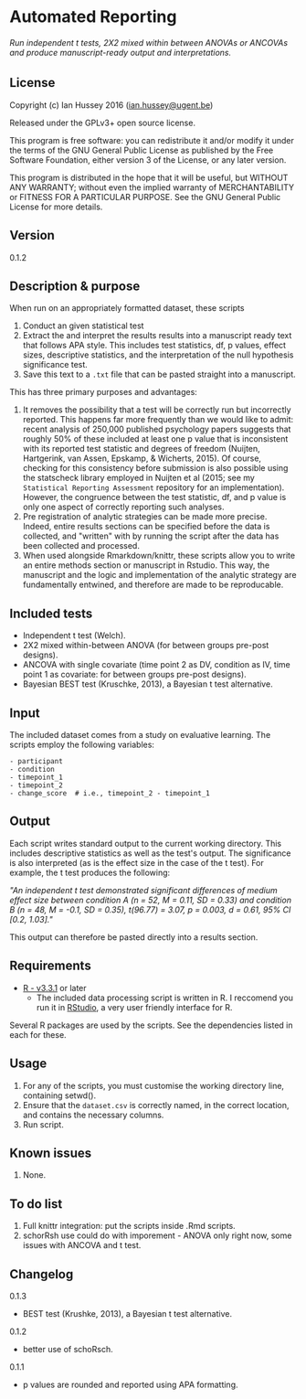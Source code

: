 # Automated Reporting 
###### Run independent t tests, 2X2 mixed within between ANOVAs or ANCOVAs and produce manuscript-ready output and interpretations.

## License
Copyright (c) Ian Hussey 2016 (ian.hussey@ugent.be)

Released under the GPLv3+ open source license. 

This program is free software: you can redistribute it and/or modify it under the terms of the GNU General Public License as published by the Free Software Foundation, either version 3 of the License, or any later version.

This program is distributed in the hope that it will be useful, but WITHOUT ANY WARRANTY; without even the implied warranty of MERCHANTABILITY or FITNESS FOR A PARTICULAR PURPOSE. See the GNU General Public License for more details.

## Version
0.1.2

## Description & purpose
When run on an appropriately formatted dataset, these scripts 

1. Conduct an given statistical test
2. Extract the and interpret the results results into a manuscript ready text that follows APA style. This includes test statistics, df, p values, effect sizes, descriptive statistics, and the interpretation of the null hypothesis significance test.
3. Save this text to a `.txt` file that can be pasted straight into a manuscript. 

This has three primary purposes and advantages:

1. It removes the possibility that a test will be correctly run but incorrectly reported. This happens far more frequently than we would like to admit: recent analysis of 250,000 published psychology papers suggests that roughly 50% of these included at least one p value that is inconsistent with its reported test statistic and degrees of freedom (Nuijten, Hartgerink, van Assen, Epskamp, & Wicherts, 2015). Of course, checking for this consistency before submission is also possible using the statscheck library employed in Nuijten et al (2015; see my `Statistical Reporting Assessment` repository for an implementation). However, the congruence between the test statistic, df, and p value is only one aspect of correctly reporting such analyses.
2. Pre registration of analytic strategies can be made more precise. Indeed, entire results sections can be specified before the data is collected, and "written" with by running the script after the data has been collected and processed. 
3. When used alongside Rmarkdown/knittr, these scripts allow you to write an entire methods section or manuscript in Rstudio. This way, the manuscript and the logic and implementation of the analytic strategy are fundamentally entwined, and therefore are made to be reproducable. 

## Included tests

- Independent t test (Welch).
- 2X2 mixed within-between ANOVA (for between groups pre-post designs).
- ANCOVA with single covariate (time point 2 as DV, condition as IV, time point 1 as covariate: for between groups pre-post designs).
- Bayesian BEST test (Kruschke, 2013), a Bayesian t test alternative.

## Input
The included dataset comes from a study on evaluative learning. The scripts employ the following variables:

```
- participant
- condition
- timepoint_1
- timepoint_2
- change_score  # i.e., timepoint_2 - timepoint_1
```

## Output
Each script writes standard output to the current working directory. This includes descriptive statistics as well as the test's output. The significance is also interpreted (as is the effect size in the case of the t test). For example, the t test produces the following:

*"An independent t test demonstrated significant differences of medium effect size between condition A (n = 52, M = 0.11, SD = 0.33) and condition B (n = 48, M = -0.1, SD = 0.35), t(96.77) = 3.07, p = 0.003, d = 0.61, 95% CI [0.2, 1.03]."*

This output can therefore be pasted directly into a results section.

## Requirements
- [R - v3.3.1](https://www.r-project.org/) or later
	- The included data processing script is written in R. I reccomend you run it in [RStudio](https://www.rstudio.com/), a very user friendly interface for R.
	
Several R packages are used by the scripts. See the dependencies listed in each for these. 

## Usage
1. For any of the scripts, you must customise the working directory line, containing setwd().
2. Ensure that the `dataset.csv` is correctly named, in the correct location, and contains the necessary columns.
2. Run script.

## Known issues
1. None.

## To do list
1. Full knittr integration: put the scripts inside .Rmd scripts.
2. schorRsh use could do with imporement - ANOVA only right now, some issues with ANCOVA and t test.

## Changelog
0.1.3

- BEST test (Krushke, 2013), a Bayesian t test alternative.

0.1.2

- better use of schoRsch. 

0.1.1 

- p values are rounded and reported using APA formatting. 


